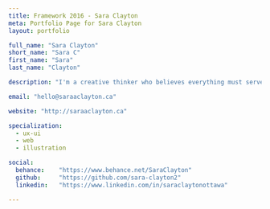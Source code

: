 ```yaml
---
title: Framework 2016 - Sara Clayton
meta: Portfolio Page for Sara Clayton
layout: portfolio

full_name: "Sara Clayton"
short_name: "Sara C"
first_name: "Sara"
last_name: "Clayton"

description: "I'm a creative thinker who believes everything must serve a purpose. I have a love for clean lines, eye-catching details and effective design. "

email: "hello@saraaclayton.ca"

website: "http://saraaclayton.ca"

specialization:
  - ux-ui
  - web
  - illustration

social:
  behance:    "https://www.behance.net/SaraClayton"
  github:     "https://github.com/sara-clayton2"
  linkedin:   "https://www.linkedin.com/in/saraclaytonottawa"

---
```

